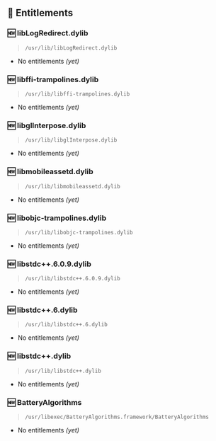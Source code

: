 ## 🔑 Entitlements


### 🆕 libLogRedirect.dylib

> `/usr/lib/libLogRedirect.dylib`

- No entitlements *(yet)*

### 🆕 libffi-trampolines.dylib

> `/usr/lib/libffi-trampolines.dylib`

- No entitlements *(yet)*

### 🆕 libglInterpose.dylib

> `/usr/lib/libglInterpose.dylib`

- No entitlements *(yet)*

### 🆕 libmobileassetd.dylib

> `/usr/lib/libmobileassetd.dylib`

- No entitlements *(yet)*

### 🆕 libobjc-trampolines.dylib

> `/usr/lib/libobjc-trampolines.dylib`

- No entitlements *(yet)*

### 🆕 libstdc++.6.0.9.dylib

> `/usr/lib/libstdc++.6.0.9.dylib`

- No entitlements *(yet)*

### 🆕 libstdc++.6.dylib

> `/usr/lib/libstdc++.6.dylib`

- No entitlements *(yet)*

### 🆕 libstdc++.dylib

> `/usr/lib/libstdc++.dylib`

- No entitlements *(yet)*

### 🆕 BatteryAlgorithms

> `/usr/libexec/BatteryAlgorithms.framework/BatteryAlgorithms`

- No entitlements *(yet)*
